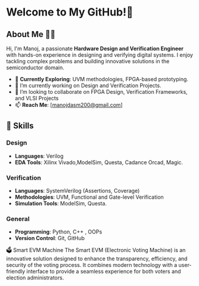# Welcome to My GitHub!👋


## About Me 🙋‍♂️  
Hi, I'm Manoj, a passionate **Hardware Design and Verification Engineer** with hands-on experience in designing and verifying digital systems. I enjoy tackling complex problems and building innovative solutions in the semiconductor domain.  

- 🌱 **Currently Exploring**: UVM methodologies, FPGA-based prototyping. 
- 🔭 I’m currently working on Design and Verification Projects.
- 👯 I’m looking to collaborate on FPGA Design, Verification Frameworks, and VLSI Projects
- 📫 **Reach Me**: [manojdasm200@gmail.com]


## 🔧 Skills  
### Design  
- **Languages**: Verilog 
- **EDA Tools**: Xilinx Vivado,ModelSim, Questa, Cadance Orcad, Magic.  

### Verification  
- **Languages**: SystemVerilog (Assertions, Coverage)  
- **Methodologies**: UVM, Functional and Gate-level Verification  
- **Simulation Tools**: ModelSim, Questa.

### General  
- **Programming**: Python, C++ , OOPs 
- **Version Control**: Git, GitHub
  
🗳️ Smart EVM Machine
The Smart EVM (Electronic Voting Machine) is an innovative solution designed to enhance the transparency, efficiency, and security of the voting process. It combines modern technology with a user-friendly interface to provide a seamless experience for both voters and election administrators.

